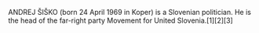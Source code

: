 ANDREJ ŠIŠKO (born 24 April 1969 in Koper) is a Slovenian politician. He is the head of the far-right party Movement for United Slovenia.[1][2][3]
